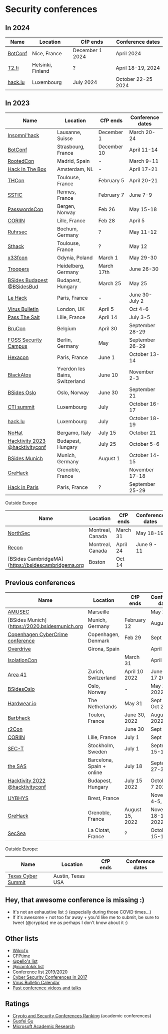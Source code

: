 # Security conferences

## In 2024

| Name           | Location	| CfP ends |  Conference dates |
| ---------------- | ------------- | ------------ | -------------------------|
| [BotConf](https://www.botconf.eu) | Nice, France | December 1 2024 | April 2024 |
| [T2.fi](https://t2.fi) | Helsinki, Finland | ? | April 18-19, 2024 |
| [hack.lu](https://hack.lu) | Luxembourg | July 2024 | October 22-25 2024 |

## In 2023

| Name           | Location	| CfP ends |  Conference dates |
| ---------------- | ------------- | ------------ | -------------------------|
| [Insomni'hack](https://insomnihack.ch) | Lausanne, Suisse | December 1 | March 20-24 |
| [BotConf](https://www.botconf.eu) | Strasbourg, France | December 10 | April 11-14 |
| [RootedCon](https://www.rootedcon.com/) | Madrid, Spain | - | March 9-11 |
| [Hack In The Box](https://conference.hitb.org/) | Amsterdam, NL | - | April 17-21 |
| [THCon](https://thcon.party/) | Toulouse, France | February 5 | April 20-21 |
| [SSTIC](https://www.sstic.org/) | Rennes, France | February 7 | June 7-9 |
| [PasswordsCon](https://passwordscon.org/) | Bergen, Norway | Feb 26 | May 15-18 |
| [CORIIN](https://conf.cecyf.fr/event/2/) | Lille, France | Feb 28 | April 5 | 
| [Ruhrsec](https://www.ruhrsec.de/2023/) | Bochum, Germany | ? | May 11-12 |
| [Sthack](https://sthack.fr) | Toulouse, France | ? | May 12 |
| [x33fcon](https://x33fcon.com) |  Gdynia, Poland | March 1 | May 29-30 |
| [Troopers](https://troopers.de/) | Heidelberg, Germany | March 17th | June 26-30 |
| [BSides Budapest](https://2023.bsidesbud.com) [@BSidesBud](https://twitter.com/BSidesBud) | Budapest, Hungary | March 25 | May 25 |
| [Le Hack](https://lehack.org/fr) | Paris, France | - | June 30-July 2 |
| [Virus Bulletin](https://www.virusbulletin.com/conference/vb2023) | London, UK | April 5 | Oct 4-6 |
| [Pass The Salt](https://cfp.pass-the-salt.org/) | Lille, France | April 14 | July 3-5 |
| [BruCon](https://www.brucon.org/2023/) | Belgium | April 30 | September 28-29 |
| [FOSS Security Campus](https://foss-security-campus.de/) | Berlin, Germany | May | September 26-29 |
| [Hexacon](https://www.hexacon.fr) | Paris, France | June 1 | October 13-14 |
| [BlackAlps](https://www.blackalps.ch) | Yverdon les Bains, Switzerland | June 10 | November 2-3 |
| [BSides Oslo](https://bsidesoslo.no/) | Oslo, Norway | June 30 | September 21 |
| [CTI summit](https://www.cti-summit.org)| Luxembourg | July | October 16-17 |
| [hack.lu](https://hack.lu) | Luxembourg | July  | October 18-19 |
| [NoHat](https://www.nohat.it) | Bergamo, Italy | July 15 | October 21 |
| [Hacktivity 2023](https://hacktivity.com/call-for-papers/) [@hacktivityconf](https://twitter.com/hacktivityconf) | Budapest, Hungary | July 25 | October 5-6 |
| [BSides Munich](https://2023.bsidesmunich.org/callforpapers/) | Munich, Germany | August 1 | October 14-15 |
| [GreHack](https://grehack.fr) | Grenoble, France | | November 17-18 |
| [Hack in Paris](https://hackinparis.com) | Paris, France | ? | September 25-29 |



Outside Europe

| Name           | Location	| CfP ends |  Conference dates |
| ---------------- | ------------- | ------------ | -------------------------|
| [NorthSec](https://nsec.io/cfp/) | Montreal, Canada | March 31 | May 18-19 |
| [Recon](https://recon.cx/2023/cfp.html) | Montreal, Canada | April 24 | June 9 - 11 |
| [BSides CambridgeMA](https://bsidescambridgema.org | Boston | Oct 14 |


## Previous conferences

| Name           | Location	| CfP ends |  Conference dates |
| ---------------- | ------------- | ------------ | -------------------------|
| [AMUSEC](https://amusec.i2m.univ-amu.fr/) | Marseille |  | May 25-26  |
| [BSides Munich](https://2020.bsidesmunich.org | Munich, Germany | February 12 | August 25  |
| [Copenhagen CyberCrime conference](https://www.cyberhagen.com) | Copenhagen, Denmark | Feb 29 | Sept 14-16 |
| [Overdrive](http://overdriveconference.com/) | Girona, Spain |  | April 11-12 |
| [IsolationCon](https://themanyhats.club/the-many-hats-club-presents-isolationcon/) |  | March 31 | April 24 |
| [Area 41](http://area41.io/) | Zurich, Switzerland | April 10 2022 | June 16-17 2022 |
| [BSidesOslo](https://bsidesoslo.no/) | Oslo, Norway | - | May 25 2022 |
| [Hardwear.io](https://hardwear.io)  | The Netherlands | May 31 | Sept 27 - Oct 2 |
| [Barbhack](https://www.barbhack.fr/2022/en/) | Toulon, France | June 30, 2022 | August 27, 2022 |
| [r2Con](https://con.rada.re/r2con-2020/cfp/)|  | June 30 | Sept 2-5 |
| [CORIIN](https://www.cecyf.fr/activites/recherche-et-developpement/coriin-2021/) | Lille, France | July 1 | Sept 7 |
| [SEC-T](https://www.sec-t.org/call-for-papers/) | Stockholm, Sweden | July 1 | September 15-16 |
| [the SAS](https://cfp.thesascon.com/thesascon2021/) | Barcelona, Spain + online | July 18 | September 27-30 |
| [Hacktivity 2022](https://2022.hacktivity.com/index.php/call-for-papers/) [@hacktivityconf](https://twitter.com/hacktivityconf) | Budapest, Hungary | July 15 2022 | October 6-7 2022 |
| [UYBHYS](https://www.unlockyourbrain.bzh/) | Brest, France |  | November 4-5, 2022 |
| [GreHack](https://grehack.fr) | Grenoble, France | August 15, 2022 | November 18-19, 2022 |
| [SecSea](https://secsea.org/) | La Ciotat, France | ? | October 15-16 |

Outside Europe:

| Name           | Location	| CfP ends |  Conference dates |
| ---------------- | ------------- | ------------ | -------------------------|
| [Texas Cyber Summit](https://texascyber.com/) | Austin, Texas USA | | |

## Hey, that awesome conference is missing :)

- It's not an exhaustive list :) (especially during those COVID times...)
- If it's awesome + not too far away + you'd like me to submit, be sure to tweet (@cryptax) me as perhaps I don't know about it :)

## Other lists

- [Wikicfp](http://wikicfp.com)
- [CFPtime](http://cfptime.org)
- [@pello's list](https://twitter.com/pello/lists/conferences/members)
- [@niamtokik list](https://twitter.com/niamtokik/lists/events)
- [Conference list 2019/2020](https://docs.google.com/spreadsheets/d/1SdJwWAwutrIKfh4o3c209hH81zB1e3gNS2StoBoqApU/edit#gid=0)
- [Cyber Security Conferences in 2017](https://www.concise-courses.com/security/conferences-of-2017/)
- [Virus Bulletin Calendar](https://www.virusbulletin.com/resources/calendar/)
- [Past conference videos and talks](https://github.com/PaulSec/awesome-sec-talks)


## Ratings

- [Crypto and Security Conferences Ranking](http://icsd.i2r.a-star.edu.sg/staff/jianying/conference-ranking.html) (academic conferences)
- [Guofei Gu](http://faculty.cs.tamu.edu/guofei/sec_conf_stat.htm) 
- [Microsoft Academic Research](http://academic.research.microsoft.com/RankList?entitytype=3&topdomainid=2&subdomainid=2)



